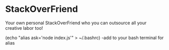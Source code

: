 # StackOverFriend
Your own personal StackOverFriend who you can outsource all your creative labor too!


(echo "alias ask='node index.js'" > ~/.bashrc)
-add to your bash terminal for alias
